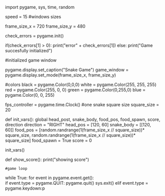 import pygame, sys, time, random

speed = 15
#windows sizes

frame_size_x = 720
frame_size_y = 480

check_errors = pygame.init()

if(check_errors[1] > 0):
    print("error" + check_errors[1])
else:
    print("Game succesfully initialized")

#initialized game window

pygame.display.set_caption("Snake Game")
game_window = pygame.display.set_mode(frame_size_x, frame_size_y)

#colors
black = pygame.Color(0,0,0)
white = pygame.Color(255, 255, 255)
red = pygame.Color(255, 0, 0)
green = pygame.Color(0,255,0)
blue = pygame.Color(0, 0, 255)

fps_controller = pygame.time.Clock()
#one snake square size
square_size = 20

def init_vars():
    global head_post, snake_body, food_pos, food_spawn, score, direction
    direction = "RIGHT"
    head_pos = [120, 60]
    snake_body = [[120, 60]]
    food_pos = [random.randrange(1(frame_size_x // square_size))* square_size,
                random.randrange(1(frame_size_x // square_size))* square_size]
    food_spawn = True
    score = 0

init_vars()

def show_score():
    print("showing score")
    
    #game loop
while True:
    for event in pygame.event.get():  
        if event.type = pygame.QUIT:
            pygame.quit()
            sys.exit()
        elif event.type = pygame.keydown:p
